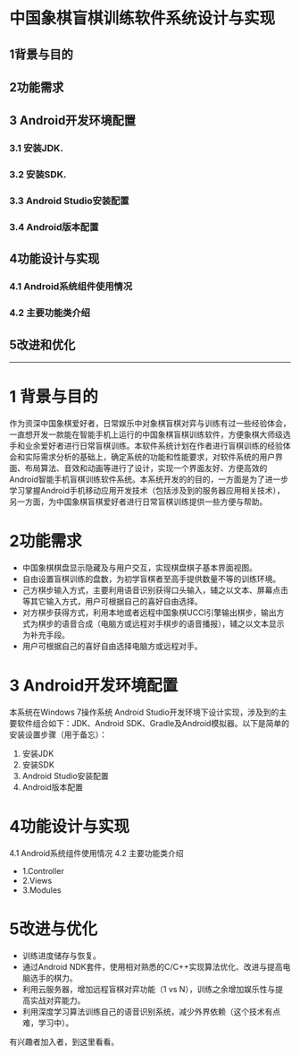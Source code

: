 # 中国象棋盲棋训练软件系统设计与实现
## 1背景与目的
## 2功能需求
## 3 Android开发环境配置
### 3.1 安装JDK.
### 3.2 安装SDK.
### 3.3 Android Studio安装配置
### 3.4 Android版本配置
## 4功能设计与实现
### 4.1 Android系统组件使用情况
### 4.2 主要功能类介绍
## 5改进和优化
---
# 1 背景与目的
作为资深中国象棋爱好者，日常娱乐中对象棋盲棋对弈与训练有过一些经验体会，一直想开发一款能在智能手机上运行的中国象棋盲棋训练软件，方便象棋大师级选手和业余爱好者进行日常盲棋训练。本软件系统计划在作者进行盲棋训练的经验体会和实际需求分析的基础上，确定系统的功能和性能要求，对软件系统的用户界面、布局算法、音效和动画等进行了设计，实现一个界面友好、方便高效的Android智能手机盲棋训练软件系统。本系统开发的的目的，一方面是为了进一步学习掌握Android手机移动应用开发技术（包括涉及到的服务器应用相关技术），另一方面，为中国象棋盲棋爱好者进行日常盲棋训练提供一些方便与帮助。

# 2功能需求
* 中国象棋棋盘显示隐藏及与用户交互，实现棋盘棋子基本界面视图。
* 自由设置盲棋训练的盘数，为初学盲棋者至高手提供数量不等的训练环境。
* 己方棋步输入方式，主要利用语音识别获得口头输入，辅之以文本、屏幕点击等其它输入方式，用户可根据自己的喜好自由选择。
* 对方棋步获得方式，利用本地或者远程中国象棋UCCI引擎输出棋步，输出方式为棋步的语音合成（电脑方或远程对手棋步的语音播报），辅之以文本显示为补充手段。
* 用户可根据自己的喜好自由选择电脑方或远程对手。

# 3 Android开发环境配置
本系统在Windows 7操作系统 Android Studio开发环境下设计实现，涉及到的主要软件组合如下：JDK、Android SDK、Gradle及Android模拟器。以下是简单的安装设置步骤（用于备忘）：
1. 安装JDK
2. 安装SDK
3. Android Studio安装配置
4. Android版本配置

# 4功能设计与实现
4.1 Android系统组件使用情况
4.2 主要功能类介绍
* 1.Controller
* 2.Views
* 3.Modules

# 5改进与优化
* 训练进度储存与恢复。
* 通过Android NDK套件，使用相对熟悉的C/C++实现算法优化、改进与提高电脑选手的棋力。
* 利用云服务器，增加远程盲棋对弈功能（1 vs N），训练之余增加娱乐性与提高实战对弈能力。
* 利用深度学习算法训练自己的语音识别系统，减少外界依赖（这个技术有点难，学习中）。

有兴趣者加入者，到这里看看。
